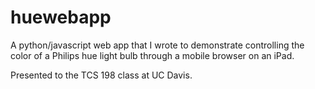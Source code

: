 huewebapp
=========

A python/javascript web app that I wrote to demonstrate controlling the
color of a Philips hue light bulb through a mobile browser on an iPad.

Presented to the TCS 198 class at UC Davis.
